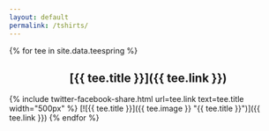 ```yaml
---
layout: default
permalink: /tshirts/
---
```


<style>h2{ text-align: center; } .entry img{ max-width: 500px; }</style>

{% for tee in site.data.teespring %}
## [{{ tee.title }}]({{ tee.link }})
{% include twitter-facebook-share.html url=tee.link text=tee.title width="500px" %}
[![{{ tee.title }}]({{ tee.image }} "{{ tee.title }}")]({{ tee.link }})
{% endfor %}
